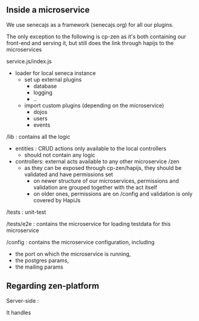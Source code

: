 ## Inside a microservice

We use senecajs as a framework \(senecajs.org\) for all our plugins.

The only exception to the following is cp-zen as it's both containing our front-end and serving it, but still does the link through hapijs to the microservices

service.js/index.js

* loader for local seneca instance
  * set up external plugins
    * database
    * logging
    * ..
  * import custom plugins \(depending on the microservice\)
    * dojos
    * users
    * events

/lib : contains all the logic

* entities : CRUD actions only available to the local controllers
  * should not contain any logic
* controllers:  external acts available to any other microservice /zen
  * as they can be exposed through cp-zen/hapijs, they should be validated and have permissions set
    * on newer structure of our microservices, permissions and validation are grouped together with the act itself
    * on older ones, permissions are on /config and validation is only covered by HapiJs

/tests : unit-test

/tests/e2e : contains the microservice for loading testdata for this microservice

/config : contains the microservice configuration, including

* the port on which the microservice is running, 
* the postgres params,
* the mailing params



## Regarding zen-platform

Server-side : 

It handles 

